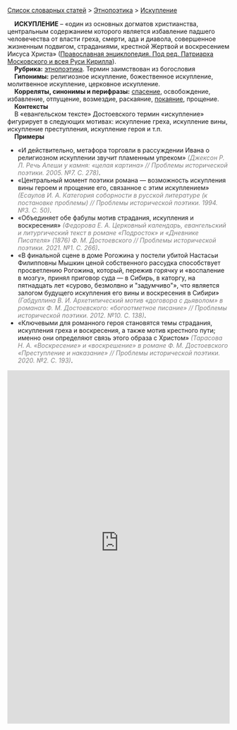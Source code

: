 <style>
st { color: Gray;
  font-style: italic;}
</style>

[Список словарных статей](https://thesaurus-dostoevsky.github.io/Thesaurus/) > [Этнопоэтика](ethnopoe.md) > [Искупление](искупление.md) 

&nbsp;&nbsp;&nbsp;&nbsp;**ИСКУПЛЕНИЕ** – «один из основных догматов христианства, центральным содержанием которого является избавление падшего человечества от власти греха, смерти, ада и диавола, совершенное жизненным подвигом, страданиями, крестной Жертвой и воскресением Иисуса Христа» ([Православная энциклопедия. Под ред. Патриарха Московского и всея Руси Кирилла](www.pravenc.ru)).  
&nbsp;&nbsp;&nbsp;&nbsp;**Рубрика:** [этнопоэтика](ethnopoe.md). Термин заимствован из богословия  
&nbsp;&nbsp;&nbsp;&nbsp;**Гипонимы:** религиозное искупление, божественное искупление, молитвенное искупление, церковное искупление.  
&nbsp;&nbsp;&nbsp;&nbsp;**Корреляты, синонимы и перифразы:** [спасение](спасение.md), освобождение, избавление, отпущение, возмездие, раскаяние, [покаяние](покаяние.md), прощение.  
&nbsp;&nbsp;&nbsp;&nbsp;**Контексты**  
&nbsp;&nbsp;&nbsp;&nbsp;В «евангельском тексте» Достоевского термин «искупление» фигурирует в следующих мотивах: искупление греха, искупление вины, искупление преступления, искупление героя и т.п.  <br>
&nbsp;&nbsp;&nbsp;&nbsp;**Примеры**  
* «И действительно, метафора торговли в рассуждении Ивана о религиозном искуплении звучит пламенным упреком» <st>(Джексон Р. Л. Речь Алеши у камня: «целая картина» // Проблемы исторической поэтики. 2005. №7. С. 278)</st>.
* «Центральный момент поэтики романа — возможность искупления вины героем и прощение его, связанное с этим искуплением» <st>(Есаулов И. А. Категория соборности в русской литературе (к постановке проблемы) // Проблемы исторической поэтики. 1994. №3. С. 50)</st>.
* «Объединяет обе фабулы мотив страдания, искупления и воскресения» <st>(Федорова Е. А. Церковный календарь, евангельский и литургический текст в романе «Подросток» и «Дневнике Писателя» (1876) Ф. М. Достоевского // Проблемы исторической поэтики. 2021. №1. С. 266)</st>.
* «В финальной сцене в доме Рогожина у постели убитой Настасьи Филипповны Мышкин ценой собственного рассудка способствует просветлению Рогожина, который, пережив горячку и «воспаление в мозгу», принял приговор суда — в Сибирь, в каторгу, на пятнадцать лет «сурово, безмолвно и "задумчиво"», что является залогом будущего искупления его вины и воскресения в Сибири» <st>(Габдуллина В. И. Архетипический мотив «договора с дьяволом» в романах Ф. М. Достоевского: «богоотметное писание» // Проблемы исторической поэтики. 2012. №10. С. 138)</st>.
* «Ключевыми для романного героя становятся темы страдания, искупления греха и воскресения, а также мотив крестного пути; именно они определяют связь этого образа с Христом» <st>(Тарасова Н. А. «Воскресение» и «воскрешение» в романе Ф. М. Достоевского «Преступление и наказание» // Проблемы исторической поэтики. 2020. №2. С. 193)</st>.
<iframe src="https://thesaurus-dostoevsky.github.io/nk/искупление.html" style="border:0px;width:100%;height:800px" allowfullscreen="true" webkitallowfullscreen="true" mozallowfullscreen="true">
